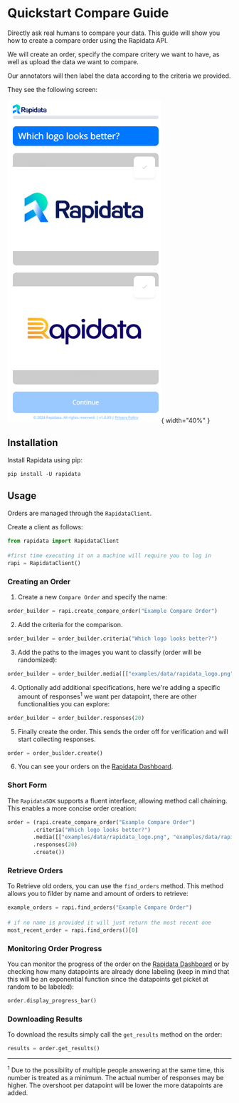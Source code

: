 # Quickstart Compare Guide
Directly ask real humans to compare your data. This guide will show you how to create a compare order using the Rapidata API.

We will create an order, specify the compare critery we want to have, as well as upload the data we want to compare.

Our annotators will then label the data according to the criteria we provided.

They see the following screen:

![Compare Example](./media/order-types/compare-screen.png){ width="40%" }

## Installation

Install Rapidata using pip:

```
pip install -U rapidata
```

## Usage

Orders are managed through the `RapidataClient`.

Create a client as follows:

```py
from rapidata import RapidataClient

#first time executing it on a machine will require you to log in
rapi = RapidataClient()
```

### Creating an Order

1. Create a new `Compare Order` and specify the name:

```py
order_builder = rapi.create_compare_order("Example Compare Order")
```

2. Add the criteria for the comparison.

```py
order_builder = order_builder.criteria("Which logo looks better?")
```

3. Add the paths to the images you want to classify (order will be randomized):

```py
order_builder = order_builder.media([["examples/data/rapidata_logo.png","examples/data/rapidata_concept_logo.jpg"]])
```

4. Optionally add additional specifications, here we're adding a specific amount of responses<sup>1</sup> we want per datapoint, there are other functionalities you can explore:

```py
order_builder = order_builder.responses(20)
```

5. Finally create the order. This sends the order off for verification and will start collecting responses.

```py
order = order_builder.create()
```

6. You can see your orders on the [Rapidata Dashboard](https://app.rapidata.ai/dashboard/orders).

### Short Form

The `RapidataSDK` supports a fluent interface, allowing method call chaining. This enables a more concise order creation:

```py
order = (rapi.create_compare_order("Example Compare Order")
        .criteria("Which logo looks better?")
        .media([["examples/data/rapidata_logo.png", "examples/data/rapidata_concept_logo.jpg"]])
        .responses(20)
        .create())
```

### Retrieve Orders

To Retrieve old orders, you can use the `find_orders` method. This method allows you to filder by name and amount of orders to retrieve:

```py
example_orders = rapi.find_orders("Example Compare Order")

# if no name is provided it will just return the most recent one
most_recent_order = rapi.find_orders()[0]
```

### Monitoring Order Progress

You can monitor the progress of the order on the [Rapidata Dashboard](https://app.rapidata.ai/dashboard/orders) or by checking how many datapoints are already done labeling (keep in mind that this will be an exponential function since the datapoints get picket at random to be labeled):

```py
order.display_progress_bar()
```

### Downloading Results

To download the results simply call the `get_results` method on the order:

```py
results = order.get_results()
```

---

<sup>1</sup> Due to the possibility of multiple people answering at the same time, this number is treated as a minimum. The actual number of responses may be higher. The overshoot per datapoint will be lower the more datapoints are added.
